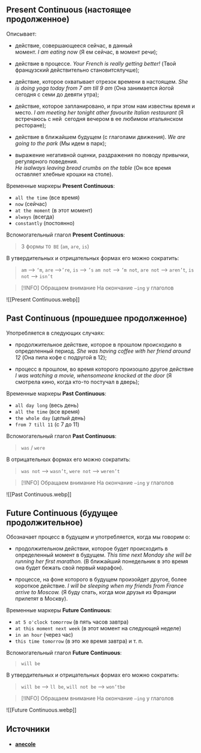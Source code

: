 ## Present Continuous (настоящее продолженное)

Описывает:

- действие, совершающееся сейчас, в данный момент. _I am eating now_ (Я ем сейчас, в момент речи);

- действие в процессе. _Your French is really getting better!_ (Твой французский действительно становитсялучше);

- действие, которое охватывает отрезок времени в настоящем. _She is doing yoga today from 7 am till 9 am_ (Она занимается йогой сегодня с семи до девяти утра);

- действие, которое запланировано, и при этом нам известны время и место. _I am meeting her tonight ather favourite Italian restaurant_ (Я встречаюсь с ней  сегодня вечером в ее любимом итальянском ресторане);

- действие в ближайшем будущем (с глаголами движения). _We are going to the park_ (Мы идем в парк); 

- выражение негативной оценки, раздражения по поводу привычки, регулярного поведения. _He isalways leaving bread crumbs on the table_ (Он все время оставляет хлебные крошки на столе). 

Временные маркеры **Present Continuous**:

- `all the time` (все время)
- `now` (сейчас)
- `at the moment` (в этот момент)
- `always` (всегда)
- `constantly` (постоянно)

Вспомогательный глагол **Present Continuous**: 
> 3 формы `TO BE` (`am`, `are`, `is`)

В утвердительных и отрицательных формах его можно сократить: 
> `am` --> `‘m`, `are` -->`’re`, `is` --> `’s`
> `am not` --> `’m not`, `are not` --> `aren’t`, `is not` --> `isn’t`

  > [!INFO] Обращаем внимание
> На окончание `–ing` у глаголов

![[Present Continuous.webp]]

## Past Continuous (прошедшее продолженное)

Употребляется в следующих случаях:
- продолжительное действие, которое в прошлом происходило в определенный период. _She was having coffee with her friend around 12_ (Она пила кофе с подругой в 12);
  
- процесс в прошлом, во время которого произошло другое действие _I was watching a movie, whensomeone knocked at the door_ (Я смотрела кино, когда кто-то постучал в дверь);

Временные маркеры **Past Continuous**:

- `all day long` (весь день)
- `all the time` (все время)
- `the whole day` (целый день)
- `from 7 till 11` (с 7 до 11)

Вспомогательный глагол **Past Continuous**: 
> `was` / `were`

В отрицательных формах его можно сократить: 
> `was not` --> `wasn’t`, `were not` --> `weren’t`

> [!INFO] Обращаем внимание
> На окончание `–ing` у глаголов

![[Past Continuous.webp]]

## Future Continuous (будущее продолжительное)

Обозначает процесс в будущем и употребляется, когда мы говорим о:

- продолжительном действии, которое будет происходить в определенный момент в будущем. _This time next Monday she will be running her first marathon._ (В ближайший понедельник в это время она будет бежать свой первый марафон).

- процессе, на фоне которого в будущем произойдет другое, более короткое действие. _I will be sleeping when my friends from France arrive to Moscow._ (Я буду спать, когда мои друзья из Франции прилетят в Москву).

Временные маркеры **Future Continuous**:

- `at 5 o'clock tomorrow` (в пять часов завтра)
- `at this moment next week` (в этот момент на следующей неделе)
- `in an hour` (через час)
- `this time tomorrow` (в это же время завтра) и т. п.

Вспомогательный глагол **Future Continuous**: 
> `will be`

В утвердительных и отрицательных формах его можно сократить: 
> `will be` --> `ll be`, `will not be` --> `won’tbe`

> [!INFO] Обращаем внимание
> На окончание `–ing` у глаголов

![[Future Continuous.webp]]

## Источники
- #### [anecole](https://anecole.com/gayd-po-vremenam-angliyskogo-yazyka)

